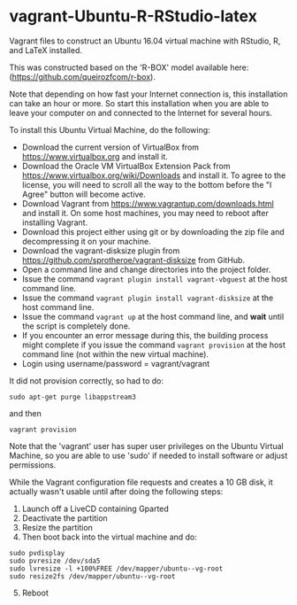 # vagrant-Ubuntu-R-RStudio-latex

Vagrant files to construct an Ubuntu 16.04 virtual machine with RStudio, R, and LaTeX installed.

This was constructed based on the 'R-BOX' model available here: (https://github.com/queirozfcom/r-box).

Note that depending on how fast your Internet connection is, this installation can take an hour or more.  So start this installation when you are able to leave your computer on and connected to the Internet for several hours.

To install this Ubuntu Virtual Machine, do the following:

 - Download the current version of VirtualBox from https://www.virtualbox.org and install it.
 - Download the Oracle VM VirtualBox Extension Pack from https://www.virtualbox.org/wiki/Downloads and install it.  To agree to the license, you will need to scroll all the way to the bottom before the "I Agree" button will become active.
 - Download Vagrant from https://www.vagrantup.com/downloads.html and install it.  On some host machines, you may need to reboot after installing Vagrant.
 - Download this project either using git or by downloading the zip file and decompressing it on your machine.
 - Download the vagrant-disksize plugin from https://github.com/sprotheroe/vagrant-disksize from GitHub.
 - Open a command line and change directories into the project folder. 
 - Issue the command `vagrant plugin install vagrant-vbguest` at the host command line.
 - Issue the command `vagrant plugin install vagrant-disksize` at the host command line.
 - Issue the command `vagrant up` at the host command line, and **wait** until the script is completely done.
 - If you encounter an error message during this, the building process might complete if you issue the command `vagrant provision` at the host command line (not within the new virtual machine).
 - Login using username/password = vagrant/vagrant
 
It did not provision correctly, so had to do:
```
sudo apt-get purge libappstream3
```
and then
```
vagrant provision
```

Note that the 'vagrant' user has super user privileges on the Ubuntu Virtual Machine, so you are able to use 'sudo' if needed to install software or adjust permissions.

While the Vagrant configuration file requests and creates a 10 GB disk, it actually wasn't usable until after doing the following steps:

1. Launch off a LiveCD containing Gparted
2. Deactivate the partition
3. Resize the partition
4. Then boot back into the virtual machine and do:
```
sudo pvdisplay 
sudo pvresize /dev/sda5
sudo lvresize -l +100%FREE /dev/mapper/ubuntu--vg-root
sudo resize2fs /dev/mapper/ubuntu--vg-root
```
5. Reboot
